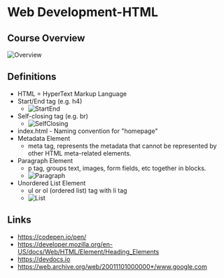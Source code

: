 # Web Development-HTML

## Course Overview

![Overview](https://user-images.githubusercontent.com/96752508/190517042-736c4610-c45d-4418-84d9-63e502c977f5.png)

## Definitions

- HTML = HyperText Markup Language
- Start/End tag (e.g. h4)
  - ![StartEnd](https://user-images.githubusercontent.com/96752508/191956996-38e32f24-5885-433e-8b9f-96b39dea8241.png)
- Self-closing tag (e.g. br)
  - ![SelfClosing](https://user-images.githubusercontent.com/96752508/191956902-9ff179ec-f865-4fcc-91bd-227ceaf8e291.png)
- index.html - Naming convention for "homepage"
- Metadata Element
  - meta tag, represents the metadata that cannot be represented by other HTML meta-related elements.
- Paragraph Element
  - p tag, groups text, images, form fields, etc together in blocks.
  - ![Paragraph](https://user-images.githubusercontent.com/96752508/191956354-0ac455ef-f7a4-423d-9006-8c6c8863ceb5.png)
- Unordered List Element
  - ul or ol (ordered list) tag with li tag
  - ![List](https://user-images.githubusercontent.com/96752508/191955772-9e9bcf25-8bc0-4377-b296-bd39b6f36132.png)

## Links

- https://codepen.io/pen/
- https://developer.mozilla.org/en-US/docs/Web/HTML/Element/Heading_Elements
- https://devdocs.io
- https://web.archive.org/web/20011101000000*/www.google.com
